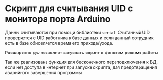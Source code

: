 # Скрипт для считывания UID c монитора порта Arduino

Данны считываются при помощи библиотеки `serial`.
Считанный UID проверяется с UID работника в базе данных и если данный сотрудник есть в базе обновляется время его прихода/ухода.

Расширение `pyw` позволяет запускать скрипт в фоновом режиме работы

Так же реализована функция для бесконечного переподключения к БД, если нет доступа в интернет при запуске скрипта, для предотвращения аварийного завершения программы